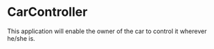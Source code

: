 # CarController
This application will enable the owner of the car to control it wherever he/she is.
